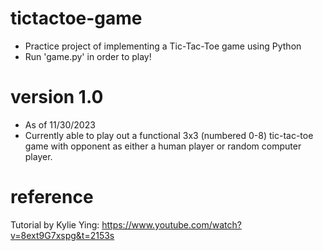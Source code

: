 # tictactoe-game
- Practice project of implementing a Tic-Tac-Toe game using Python
- Run 'game.py' in order to play!

# version 1.0
- As of 11/30/2023
- Currently able to play out a functional 3x3 (numbered 0-8) tic-tac-toe game with opponent as either a human player or random computer player.

# reference
Tutorial by Kylie Ying: https://www.youtube.com/watch?v=8ext9G7xspg&t=2153s
